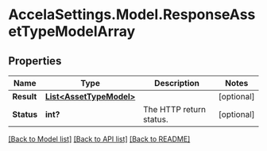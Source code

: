 # AccelaSettings.Model.ResponseAssetTypeModelArray
## Properties

Name | Type | Description | Notes
------------ | ------------- | ------------- | -------------
**Result** | [**List&lt;AssetTypeModel&gt;**](AssetTypeModel.md) |  | [optional] 
**Status** | **int?** | The HTTP return status. | [optional] 

[[Back to Model list]](../README.md#documentation-for-models) [[Back to API list]](../README.md#documentation-for-api-endpoints) [[Back to README]](../README.md)

